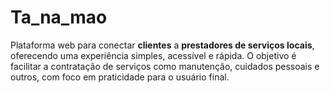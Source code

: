 # Ta_na_mao
Plataforma web para conectar **clientes** a **prestadores de serviços locais**, oferecendo uma experiência simples, acessível e rápida.   O objetivo é facilitar a contratação de serviços como manutenção, cuidados pessoais e outros, com foco em praticidade para o usuário final.

